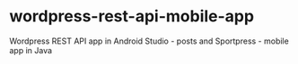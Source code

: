 # wordpress-rest-api-mobile-app
Wordpress REST API app in Android Studio - posts and Sportpress - mobile app in Java

